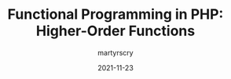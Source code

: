 ---
author: martyrscry
date: 2021-11-23
publisher: sitepointdotcom
tags:
  - php
target_url: https://www.sitepoint.com/functional-programming-in-php-higher-order-functions/
title: "Functional Programming in PHP: Higher-Order Functions"
---